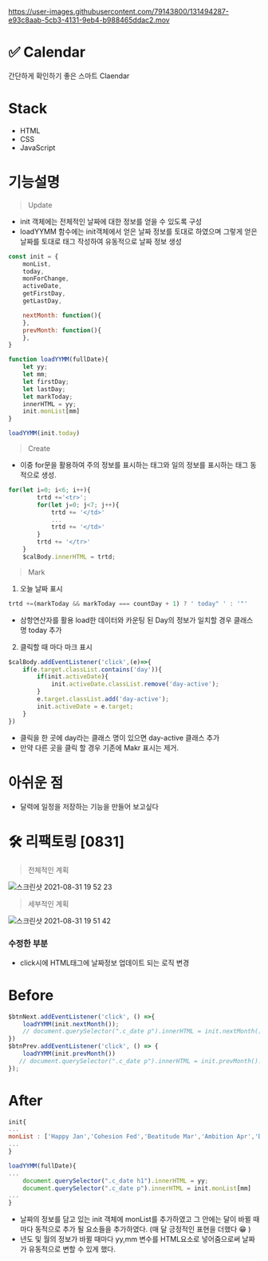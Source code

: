 

https://user-images.githubusercontent.com/79143800/131494287-e93c8aab-5cb3-4131-9eb4-b988465ddac2.mov


# ✅  Calendar


간단하게 확인하기 좋은 스마트 Claendar

# Stack

- HTML
- CSS
- JavaScript

# 기능설명

> Update

- init 객체에는 전체적인 날짜에 대한 정보를 얻을 수 있도록 구성
- loadYYMM 함수에는 init객체에서 얻은 날짜 정보를 토대로 하였으며 그렇게 얻은 날짜를 토대로 <tr><td>태그 작성하여 유동적으로 날짜 정보 생성

```jsx
const init = {
    monList,
    today,
    monForChange,
    activeDate,
    getFirstDay,
    getLastDay,

    nextMonth: function(){
    },
    prevMonth: function(){
    },
}

function loadYYMM(fullDate){
    let yy; 
    let mm; 
    let firstDay;
    let lastDay;
    let markToday;
    innerHTML = yy;
    init.monList[mm]
}

loadYYMM(init.today)
```

> Create

- 이중 for문을 활용하여 주의 정보를 표시하는 <tr>태그와 일의 정보를 표시하는 <td>태그 동적으로 생성.

```jsx
for(let i=0; i<6; i++){
        trtd +='<tr>';
        for(let j=0; j<7; j++){
            trtd += '</td>'
            ...
            trtd += '</td>'
        }
        trtd += '</tr>'
    }
    $calBody.innerHTML = trtd;
```

> Mark

1. 오늘 날짜 표시

```jsx
trtd +=(markToday && markToday === countDay + 1) ? ' today" ' : '"'
```

- 삼항연산자를 활용 load한 데이터와 카운팅 된 Day의 정보가 일치할 경우 클래스 명 today 추가
2. 클릭할 때 마다 마크 표시

```jsx
$calBody.addEventListener('click',(e)=>{
    if(e.target.classList.contains('day')){
        if(init.activeDate){
            init.activeDate.classList.remove('day-active');
        }
        e.target.classList.add('day-active');
        init.activeDate = e.target;
    }
})
```

- 클릭을 한 곳에 day라는 클래스 명이 있으면 day-active 클래스 추가
- 만약 다른 곳을 클릭 할 경우 기존에 Makr 표시는 제거.

# 아쉬운 점

- 달력에 일정을 저장하는 기능을 만들어 보고싶다
# 🛠 리팩토링 [0831]

> 전체적인 계획

![스크린샷 2021-08-31 19 52 23](https://user-images.githubusercontent.com/79143800/131494458-0968ea3d-e2cc-4448-a8d3-ebb73025791f.png)

> 세부적인 계획

![스크린샷 2021-08-31 19 51 42](https://user-images.githubusercontent.com/79143800/131494477-e8de104c-23f4-4762-b2f7-b5d17232b666.png)

### 수정한 부분

- click시에 HTML태그에 날짜정보 업데이트 되는 로직 변경

# Before

```jsx
$btnNext.addEventListener('click', () =>{
    loadYYMM(init.nextMonth());
    // document.querySelector(".c_date p").innerHTML = init.nextMonth().toDateString()
})
$btnPrev.addEventListener('click', () => {
    loadYYMM(init.prevMonth())
   // document.querySelector(".c_date p").innerHTML = init.prevMonth().toDateString()
});
```

# After

```jsx
init{
...
monList : ['Happy Jan','Cohesion Fed','Beatitude Mar','Ambition Apr','Diligence May','Nice Jun','Victory Jul','Efficient Aug','Joyous Sept','Supreme Out','Self-confidence Nov','Spectacualr Dec'],
...
}    

loadYYMM(fullDate){
...
    document.querySelector(".c_date h1").innerHTML = yy;
    document.querySelector(".c_date p").innerHTML = init.monList[mm]
...
}

```

- 날짜의 정보를 담고 있는 init 객체에 monList를 추가하였고 그 안에는 달이 바뀔 때 마다 동적으로 추가 될 요소들을 추가하였다. (매 달 긍정적인 표현을 더했다 😁 )
- 년도 및 월의 정보가 바뀔 때마다 yy,mm 변수를 HTML요소로 넣어줌으로써 날짜가 유동적으로 변할 수 있게 했다.
